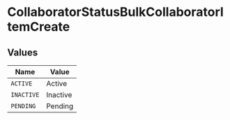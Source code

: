 # CollaboratorStatusBulkCollaboratorItemCreate


## Values

| Name       | Value      |
| ---------- | ---------- |
| `ACTIVE`   | Active     |
| `INACTIVE` | Inactive   |
| `PENDING`  | Pending    |